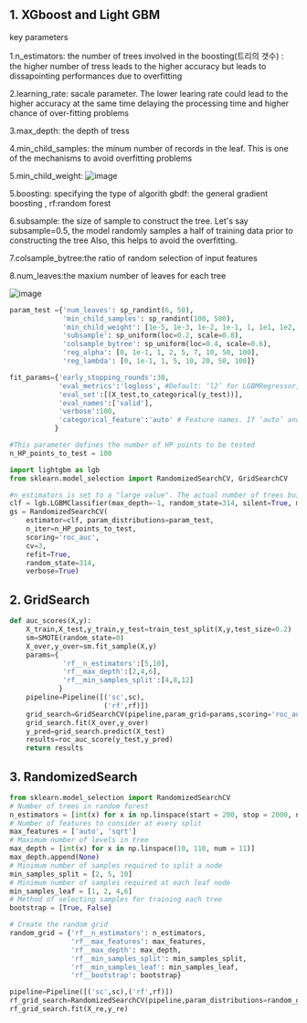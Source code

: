 ## 1. XGboost and Light GBM
key parameters

1.n_estimators: the number of trees involved in the boosting(트리의 갯수)
              : the higher number of tress leads to the higher accuracy but leads to dissapointing performances due to overfitting
              
2.learning_rate: sacale parameter. The lower learing rate could lead to the higher accuracy at the same time delaying the processing time
                 and higher chance of over-fitting problems
                 
3.max_depth: the depth of tress

4.min_child_samples: the minum number of records in the leaf. This is one of the mechanisms to avoid overfitting problems

5.min_child_weight: 
![image](https://user-images.githubusercontent.com/53164959/81254970-70663880-9067-11ea-810c-2468bec13480.png)

5.boosting: specifying the type of algorith gbdf: the general gradient boosting , rf:random forest

6.subsample: the size of sample to construct the tree. Let's say subsample=0.5, the model randomly samples a half of training data prior to constructing the tree Also, this helps to avoid the overfitting. 

7.colsample_bytree:the ratio of random selection of input features

8.num_leaves:the maxium number of leaves for each tree


![image](https://user-images.githubusercontent.com/53164959/81252886-19119980-9062-11ea-8e7e-6e0adfa416f7.png)

```python
param_test ={'num_leaves': sp_randint(6, 50), 
             'min_child_samples': sp_randint(100, 500), 
             'min_child_weight': [1e-5, 1e-3, 1e-2, 1e-1, 1, 1e1, 1e2, 1e3, 1e4],
             'subsample': sp_uniform(loc=0.2, scale=0.8), 
             'colsample_bytree': sp_uniform(loc=0.4, scale=0.6),
             'reg_alpha': [0, 1e-1, 1, 2, 5, 7, 10, 50, 100],
             'reg_lambda': [0, 1e-1, 1, 5, 10, 20, 50, 100]}

fit_params={'early_stopping_rounds':30,
            'eval_metrics':'logloss', #Default: ‘l2’ for LGBMRegressor, ‘logloss’ for LGBMClassifier, ‘ndcg’ for LGBMRanker.
            'eval_set':[(X_test,to_categorical(y_test))],
            'eval_names':['valid'],
            'verbose':100,
            'categorical_feature':'auto' # Feature names. If ‘auto’ and data is pandas DataFrame, data columns names are used.
           }

#This parameter defines the number of HP points to be tested
n_HP_points_to_test = 100

import lightgbm as lgb
from sklearn.model_selection import RandomizedSearchCV, GridSearchCV

#n_estimators is set to a "large value". The actual number of trees build will depend on early stopping and 5000 define only the absolute maximum
clf = lgb.LGBMClassifier(max_depth=-1, random_state=314, silent=True, metric='None', n_jobs=4, n_estimators=5000)
gs = RandomizedSearchCV(
    estimator=clf, param_distributions=param_test, 
    n_iter=n_HP_points_to_test,
    scoring='roc_auc',
    cv=3,
    refit=True,
    random_state=314,
    verbose=True)

```
## 2. GridSearch

```python
def auc_scores(X,y):
    X_train,X_test,y_train,y_test=train_test_split(X,y,test_size=0.2)
    sm=SMOTE(random_state=0)
    X_over,y_over=sm.fit_sample(X,y)
    params={
             'rf__n_estimators':[5,10],
             'rf__max_depth':[2,4,6],
             'rf__min_samples_split':[4,8,12]
            }
    pipeline=Pipeline([('sc',sc),
                       ('rf',rf)])
    grid_search=GridSearchCV(pipeline,param_grid=params,scoring='roc_auc',cv=4)
    grid_search.fit(X_over,y_over)
    y_pred=grid_search.predict(X_test)
    results=roc_auc_score(y_test,y_pred)
    return results
```

## 3. RandomizedSearch
```python
from sklearn.model_selection import RandomizedSearchCV
# Number of trees in random forest
n_estimators = [int(x) for x in np.linspace(start = 200, stop = 2000, num = 10)]
# Number of features to consider at every split
max_features = ['auto', 'sqrt']
# Maximum number of levels in tree
max_depth = [int(x) for x in np.linspace(10, 110, num = 11)]
max_depth.append(None)
# Minimum number of samples required to split a node
min_samples_split = [2, 5, 10]
# Minimum number of samples required at each leaf node
min_samples_leaf = [1, 2, 4,6]
# Method of selecting samples for training each tree
bootstrap = [True, False]

# Create the random grid
random_grid = {'rf__n_estimators': n_estimators,
               'rf__max_features': max_features,
               'rf__max_depth': max_depth,
               'rf__min_samples_split': min_samples_split,
               'rf__min_samples_leaf': min_samples_leaf,
               'rf__bootstrap': bootstrap}

pipeline=Pipeline([('sc',sc),('rf',rf)])
rf_grid_search=RandomizedSearchCV(pipeline,param_distributions=random_grid,n_iter=100,cv=5,n_jobs=-1,verbose=2)
rf_grid_search.fit(X_re,y_re)




```

